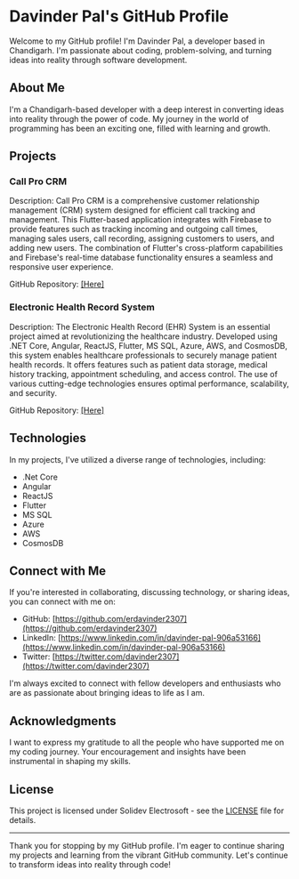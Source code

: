 # Davinder Pal's GitHub Profile

Welcome to my GitHub profile! I'm Davinder Pal, a developer based in Chandigarh. I'm passionate about coding, problem-solving, and turning ideas into reality through software development.

## About Me

I'm a Chandigarh-based developer with a deep interest in converting ideas into reality through the power of code. My journey in the world of programming has been an exciting one, filled with learning and growth.

## Projects

### Call Pro CRM

Description: Call Pro CRM is a comprehensive customer relationship management (CRM) system designed for efficient call tracking and management. This Flutter-based application integrates with Firebase to provide features such as tracking incoming and outgoing call times, managing sales users, call recording, assigning customers to users, and adding new users. The combination of Flutter's cross-platform capabilities and Firebase's real-time database functionality ensures a seamless and responsive user experience.

GitHub Repository: [[Here]](https://github.com/erdavinder2307)

### Electronic Health Record System

Description: The Electronic Health Record (EHR) System is an essential project aimed at revolutionizing the healthcare industry. Developed using .NET Core, Angular, ReactJS, Flutter, MS SQL, Azure, AWS, and CosmosDB, this system enables healthcare professionals to securely manage patient health records. It offers features such as patient data storage, medical history tracking, appointment scheduling, and access control. The use of various cutting-edge technologies ensures optimal performance, scalability, and security.

GitHub Repository: [[Here]](https://github.com/erdavinder2307)

## Technologies

In my projects, I've utilized a diverse range of technologies, including:


- .Net Core
- Angular
- ReactJS
- Flutter
- MS SQL
- Azure
- AWS
- CosmosDB

## Connect with Me

If you're interested in collaborating, discussing technology, or sharing ideas, you can connect with me on:

- GitHub: [https://github.com/erdavinder2307](https://github.com/erdavinder2307)
- LinkedIn: [https://www.linkedin.com/in/davinder-pal-906a53166](https://www.linkedin.com/in/davinder-pal-906a53166)
- Twitter: [https://twitter.com/davinder2307](https://twitter.com/davinder2307)

I'm always excited to connect with fellow developers and enthusiasts who are as passionate about bringing ideas to life as I am.

## Acknowledgments

I want to express my gratitude to all the people who have supported me on my coding journey. Your encouragement and insights have been instrumental in shaping my skills.

## License

This project is licensed under Solidev Electrosoft - see the [LICENSE](LICENSE) file for details.

---

Thank you for stopping by my GitHub profile. I'm eager to continue sharing my projects and learning from the vibrant GitHub community. Let's continue to transform ideas into reality through code!
